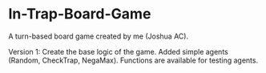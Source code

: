# In-Trap-Board-Game
A turn-based board game created by me (Joshua AC).

Version 1:
Create the base logic of the game. 
Added simple agents (Random, CheckTrap, NegaMax). 
Functions are available for testing agents.
